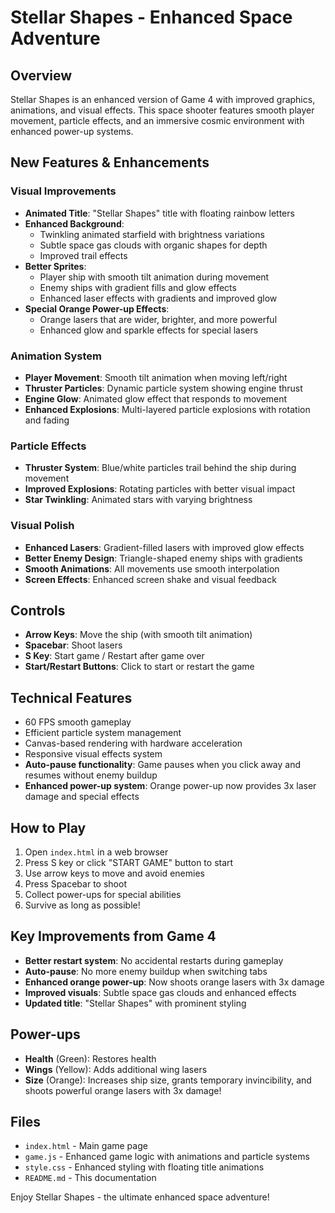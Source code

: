 # Stellar Shapes - Enhanced Space Adventure

## Overview
Stellar Shapes is an enhanced version of Game 4 with improved graphics, animations, and visual effects. This space shooter features smooth player movement, particle effects, and an immersive cosmic environment with enhanced power-up systems.

## New Features & Enhancements

### Visual Improvements
- **Animated Title**: "Stellar Shapes" title with floating rainbow letters
- **Enhanced Background**: 
  - Twinkling animated starfield with brightness variations
  - Subtle space gas clouds with organic shapes for depth
  - Improved trail effects
- **Better Sprites**:
  - Player ship with smooth tilt animation during movement
  - Enemy ships with gradient fills and glow effects
  - Enhanced laser effects with gradients and improved glow
- **Special Orange Power-up Effects**: 
  - Orange lasers that are wider, brighter, and more powerful
  - Enhanced glow and sparkle effects for special lasers

### Animation System
- **Player Movement**: Smooth tilt animation when moving left/right
- **Thruster Particles**: Dynamic particle system showing engine thrust
- **Engine Glow**: Animated glow effect that responds to movement
- **Enhanced Explosions**: Multi-layered particle explosions with rotation and fading

### Particle Effects
- **Thruster System**: Blue/white particles trail behind the ship during movement
- **Improved Explosions**: Rotating particles with better visual impact
- **Star Twinkling**: Animated stars with varying brightness

### Visual Polish
- **Enhanced Lasers**: Gradient-filled lasers with improved glow effects
- **Better Enemy Design**: Triangle-shaped enemy ships with gradients
- **Smooth Animations**: All movements use smooth interpolation
- **Screen Effects**: Enhanced screen shake and visual feedback

## Controls
- **Arrow Keys**: Move the ship (with smooth tilt animation)
- **Spacebar**: Shoot lasers
- **S Key**: Start game / Restart after game over
- **Start/Restart Buttons**: Click to start or restart the game

## Technical Features
- 60 FPS smooth gameplay
- Efficient particle system management
- Canvas-based rendering with hardware acceleration
- Responsive visual effects system
- **Auto-pause functionality**: Game pauses when you click away and resumes without enemy buildup
- **Enhanced power-up system**: Orange power-up now provides 3x laser damage and special effects

## How to Play
1. Open `index.html` in a web browser
2. Press S key or click "START GAME" button to start
3. Use arrow keys to move and avoid enemies
4. Press Spacebar to shoot
5. Collect power-ups for special abilities
6. Survive as long as possible!

## Key Improvements from Game 4
- **Better restart system**: No accidental restarts during gameplay
- **Auto-pause**: No more enemy buildup when switching tabs
- **Enhanced orange power-up**: Now shoots orange lasers with 3x damage
- **Improved visuals**: Subtle space gas clouds and enhanced effects
- **Updated title**: "Stellar Shapes" with prominent styling

## Power-ups
- **Health** (Green): Restores health
- **Wings** (Yellow): Adds additional wing lasers
- **Size** (Orange): Increases ship size, grants temporary invincibility, and shoots powerful orange lasers with 3x damage!

## Files
- `index.html` - Main game page
- `game.js` - Enhanced game logic with animations and particle systems
- `style.css` - Enhanced styling with floating title animations
- `README.md` - This documentation

Enjoy Stellar Shapes - the ultimate enhanced space adventure!
